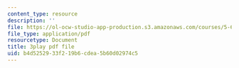 ```yaml
---
content_type: resource
description: ''
file: https://ol-ocw-studio-app-production.s3.amazonaws.com/courses/5-61-physical-chemistry-fall-2017/b4d5252933f219b6cdea5b60d02974c5_JzW4RYICOdA.pdf
file_type: application/pdf
resourcetype: Document
title: 3play pdf file
uid: b4d52529-33f2-19b6-cdea-5b60d02974c5
---
```

